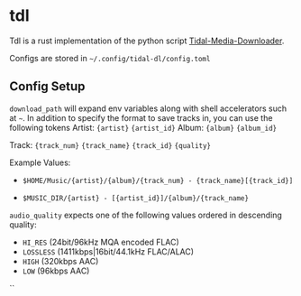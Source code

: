 # tdl

Tdl is a rust implementation of the python script [Tidal-Media-Downloader](https://github.com/yaronzz/Tidal-Media-Downloader).


Configs are stored in `~/.config/tidal-dl/config.toml`
## Config Setup

`download_path` will expand env variables along with shell accelerators such at `~`. In addition to specify the format to save tracks in, you can use the following tokens
Artist: 
`{artist}`
`{artist_id}`
Album: 
`{album}`
`{album_id}`

Track:
`{track_num}`
`{track_name}`
`{track_id}`
`{quality}`

Example Values: 
- `$HOME/Music/{artist}/{album}/{track_num} - {track_name}[{track_id}]`

- `$MUSIC_DIR/{artist} - [{artist_id}]/{album}/{track_name}`


`audio_quality` expects one of the following values ordered in descending quality:
- `HI_RES` (24bit/96kHz MQA encoded FLAC)
- `LOSSLESS` (1411kbps|16bit/44.1kHz FLAC/ALAC)
- `HIGH` (320kbps AAC)
- `LOW` (96kbps AAC)

``